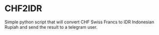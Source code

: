 # CHF2IDR

Simple python script that will convert CHF Swiss Francs to IDR Indonesian Rupiah and send the result to a telegram user.

